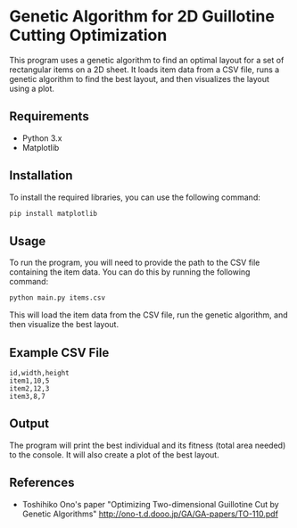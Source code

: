# Genetic Algorithm for 2D Guillotine Cutting Optimization

This program uses a genetic algorithm to find an optimal layout for a set of rectangular items on a 2D sheet. It loads item data from a CSV file, runs a genetic algorithm to find the best layout, and then visualizes the layout using a plot.

## Requirements

- Python 3.x
- Matplotlib

## Installation

To install the required libraries, you can use the following command:

```bash
pip install matplotlib
```

## Usage

To run the program, you will need to provide the path to the CSV file containing the item data. You can do this by running the following command:

```bash
python main.py items.csv
```

This will load the item data from the CSV file, run the genetic algorithm, and then visualize the best layout.

## Example CSV File

```
id,width,height
item1,10,5
item2,12,3
item3,8,7
```

## Output

The program will print the best individual and its fitness (total area needed) to the console. It will also create a plot of the best layout.

## References

- Toshihiko Ono's paper "Optimizing Two-dimensional Guillotine Cut by Genetic Algorithms"
  http://ono-t.d.dooo.jp/GA/GA-papers/TO-110.pdf
